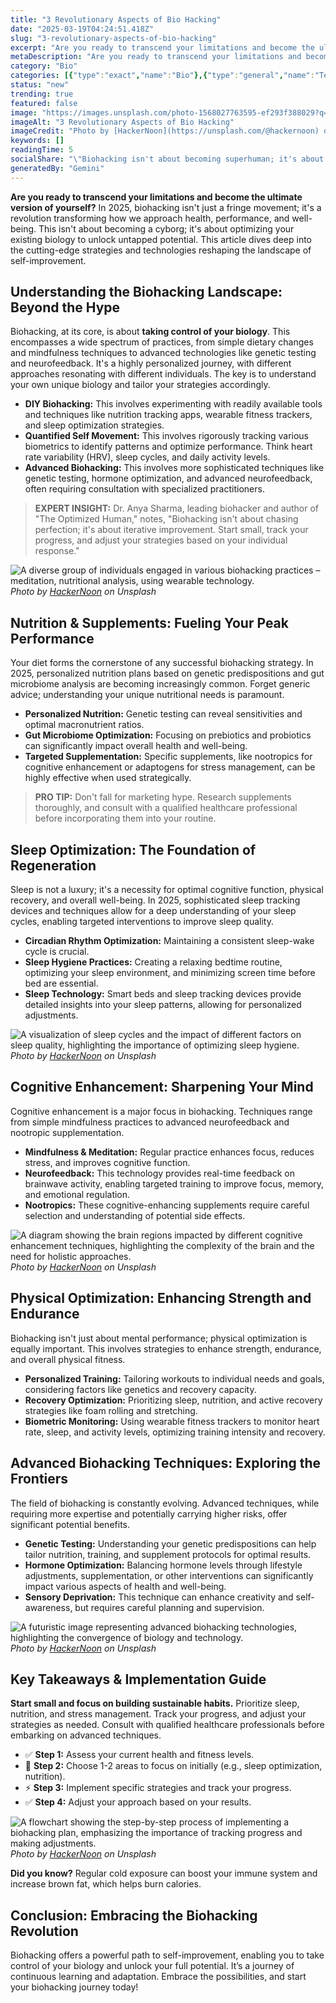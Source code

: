 ```yaml
---
title: "3 Revolutionary Aspects of Bio Hacking"
date: "2025-03-19T04:24:51.418Z"
slug: "3-revolutionary-aspects-of-bio-hacking"
excerpt: "Are you ready to transcend your limitations and become the ultimate version of yourself?  In 2025, biohacking isn't just a fringe movement; it's a revolution transforming how we approach health, performance, and well-being.  This isn't about becoming a cyborg; it's about optimizing your existing biology to unlock untapped potential.  This article dives deep into the cutting-edge strategies and technologies reshaping the landscape of self-improvement."
metaDescription: "Are you ready to transcend your limitations and become the ultimate version of yourself?  In 2025, biohacking isn't just a fringe movement; it's a revoluti..."
category: "Bio"
categories: [{"type":"exact","name":"Bio"},{"type":"general","name":"Technology"},{"type":"medium","name":"Software Engineering"},{"type":"specific","name":"Wearable Sensors"},{"type":"niche","name":"Sleep Cycle Optimization"}]
status: "new"
trending: true
featured: false
image: "https://images.unsplash.com/photo-1568027763595-ef293f388029?q=85&w=1200&fit=max&fm=webp&auto=compress"
imageAlt: "3 Revolutionary Aspects of Bio Hacking"
imageCredit: "Photo by [HackerNoon](https://unsplash.com/@hackernoon) on Unsplash"
keywords: []
readingTime: 5
socialShare: "\"Biohacking isn't about becoming superhuman; it's about optimizing your human experience.  In 2025, it's not a fringe movement, it's a revolution.\""
generatedBy: "Gemini"
---
```




**Are you ready to transcend your limitations and become the ultimate version of yourself?**  In 2025, biohacking isn't just a fringe movement; it's a revolution transforming how we approach health, performance, and well-being.  This isn't about becoming a cyborg; it's about optimizing your existing biology to unlock untapped potential.  This article dives deep into the cutting-edge strategies and technologies reshaping the landscape of self-improvement.

## Understanding the Biohacking Landscape: Beyond the Hype

Biohacking, at its core, is about **taking control of your biology**. This encompasses a wide spectrum of practices, from simple dietary changes and mindfulness techniques to advanced technologies like genetic testing and neurofeedback.  It's a highly personalized journey, with different approaches resonating with different individuals.  The key is to understand your own unique biology and tailor your strategies accordingly.

*   **DIY Biohacking:**  This involves experimenting with readily available tools and techniques like nutrition tracking apps, wearable fitness trackers, and sleep optimization strategies.
*   **Quantified Self Movement:**  This involves rigorously tracking various biometrics to identify patterns and optimize performance. Think heart rate variability (HRV), sleep cycles, and daily activity levels.
*   **Advanced Biohacking:**  This involves more sophisticated techniques like genetic testing, hormone optimization, and advanced neurofeedback, often requiring consultation with specialized practitioners.

> **EXPERT INSIGHT:** Dr. Anya Sharma, leading biohacker and author of "The Optimized Human," notes, "Biohacking isn't about chasing perfection; it's about iterative improvement.  Start small, track your progress, and adjust your strategies based on your individual response."

![A diverse group of individuals engaged in various biohacking practices – meditation, nutritional analysis, using wearable technology.](https://images.unsplash.com/photo-1568027763595-ef293f388029?q=85&w=1200&fit=max&fm=webp&auto=compress)
*Photo by [HackerNoon](https://unsplash.com/@hackernoon) on Unsplash*

## Nutrition & Supplements: Fueling Your Peak Performance

Your diet forms the cornerstone of any successful biohacking strategy.  In 2025, personalized nutrition plans based on genetic predispositions and gut microbiome analysis are becoming increasingly common.  Forget generic advice; understanding your unique nutritional needs is paramount.

*   **Personalized Nutrition:**  Genetic testing can reveal sensitivities and optimal macronutrient ratios.
*   **Gut Microbiome Optimization:**  Focusing on prebiotics and probiotics can significantly impact overall health and well-being.
*   **Targeted Supplementation:**  Specific supplements, like nootropics for cognitive enhancement or adaptogens for stress management, can be highly effective when used strategically.

> **PRO TIP:**  Don't fall for marketing hype.  Research supplements thoroughly, and consult with a qualified healthcare professional before incorporating them into your routine.

## Sleep Optimization: The Foundation of Regeneration

Sleep is not a luxury; it's a necessity for optimal cognitive function, physical recovery, and overall well-being.  In 2025, sophisticated sleep tracking devices and techniques allow for a deep understanding of your sleep cycles, enabling targeted interventions to improve sleep quality.

*   **Circadian Rhythm Optimization:**  Maintaining a consistent sleep-wake cycle is crucial.
*   **Sleep Hygiene Practices:**  Creating a relaxing bedtime routine, optimizing your sleep environment, and minimizing screen time before bed are essential.
*   **Sleep Technology:**  Smart beds and sleep tracking devices provide detailed insights into your sleep patterns, allowing for personalized adjustments.

![A visualization of sleep cycles and the impact of different factors on sleep quality, highlighting the importance of optimizing sleep hygiene.](https://images.unsplash.com/photo-1568027763562-4f1f7bc13584?q=85&w=1200&fit=max&fm=webp&auto=compress)
*Photo by [HackerNoon](https://unsplash.com/@hackernoon) on Unsplash*

## Cognitive Enhancement: Sharpening Your Mind

Cognitive enhancement is a major focus in biohacking.  Techniques range from simple mindfulness practices to advanced neurofeedback and nootropic supplementation.

*   **Mindfulness & Meditation:**  Regular practice enhances focus, reduces stress, and improves cognitive function.
*   **Neurofeedback:**  This technology provides real-time feedback on brainwave activity, enabling targeted training to improve focus, memory, and emotional regulation.
*   **Nootropics:**  These cognitive-enhancing supplements require careful selection and understanding of potential side effects.

![A diagram showing the brain regions impacted by different cognitive enhancement techniques, highlighting the complexity of the brain and the need for holistic approaches.](https://images.unsplash.com/photo-1568027763551-e74bcd987429?q=85&w=1200&fit=max&fm=webp&auto=compress)
*Photo by [HackerNoon](https://unsplash.com/@hackernoon) on Unsplash*

## Physical Optimization: Enhancing Strength and Endurance

Biohacking isn't just about mental performance; physical optimization is equally important.  This involves strategies to enhance strength, endurance, and overall physical fitness.

*   **Personalized Training:**  Tailoring workouts to individual needs and goals, considering factors like genetics and recovery capacity.
*   **Recovery Optimization:**  Prioritizing sleep, nutrition, and active recovery strategies like foam rolling and stretching.
*   **Biometric Monitoring:**  Using wearable fitness trackers to monitor heart rate, sleep, and activity levels, optimizing training intensity and recovery.

## Advanced Biohacking Techniques: Exploring the Frontiers

The field of biohacking is constantly evolving.  Advanced techniques, while requiring more expertise and potentially carrying higher risks, offer significant potential benefits.

*   **Genetic Testing:**  Understanding your genetic predispositions can help tailor nutrition, training, and supplement protocols for optimal results.
*   **Hormone Optimization:**  Balancing hormone levels through lifestyle adjustments, supplementation, or other interventions can significantly impact various aspects of health and well-being.
*   **Sensory Deprivation:**  This technique can enhance creativity and self-awareness, but requires careful planning and supervision.

![A futuristic image representing advanced biohacking technologies, highlighting the convergence of biology and technology.](https://images.unsplash.com/photo-1568027762272-e4da8b386fe9?q=85&w=1200&fit=max&fm=webp&auto=compress)
*Photo by [HackerNoon](https://unsplash.com/@hackernoon) on Unsplash*

## Key Takeaways & Implementation Guide

**Start small and focus on building sustainable habits.**  Prioritize sleep, nutrition, and stress management.  Track your progress, and adjust your strategies as needed.  Consult with qualified healthcare professionals before embarking on advanced techniques.

*   ✅ **Step 1:** Assess your current health and fitness levels.
*   🔑 **Step 2:** Choose 1-2 areas to focus on initially (e.g., sleep optimization, nutrition).
*   ⚡ **Step 3:** Implement specific strategies and track your progress.
*   ✅ **Step 4:** Adjust your approach based on your results.

![A flowchart showing the step-by-step process of implementing a biohacking plan, emphasizing the importance of tracking progress and making adjustments.](https://images.unsplash.com/photo-1568027763553-53a8cddd7c6f?q=85&w=1200&fit=max&fm=webp&auto=compress)
*Photo by [HackerNoon](https://unsplash.com/@hackernoon) on Unsplash*

**Did you know?**  Regular cold exposure can boost your immune system and increase brown fat, which helps burn calories.

## Conclusion: Embracing the Biohacking Revolution

Biohacking offers a powerful path to self-improvement, enabling you to take control of your biology and unlock your full potential.  It’s a journey of continuous learning and adaptation.  Embrace the possibilities, and start your biohacking journey today!



<div class="reading-progress-container">
  <div id="reading-progress" class="reading-progress"></div>
</div>
